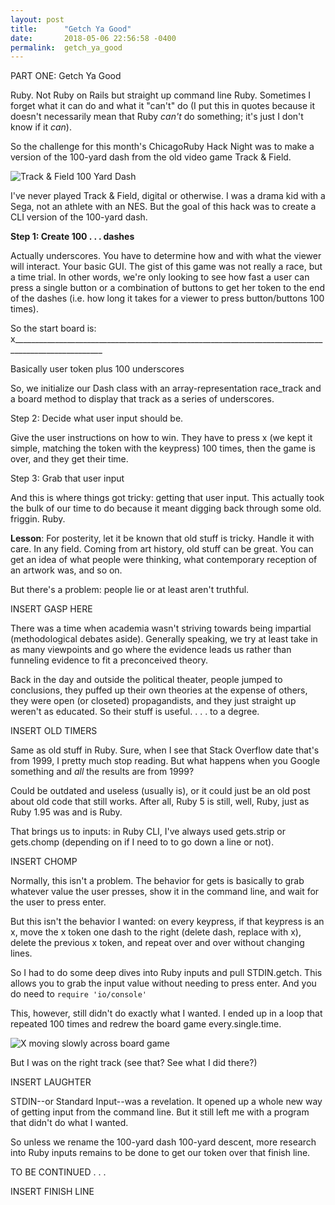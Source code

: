 ```yaml
---
layout: post
title:      "Getch Ya Good"
date:       2018-05-06 22:56:58 -0400
permalink:  getch_ya_good
---
```


PART ONE: Getch Ya Good

Ruby. Not Ruby on Rails but straight up command line Ruby. Sometimes I forget what it can do and what it "can't" do (I put this in quotes because it doesn't necessarily mean that Ruby *can't* do something; it's just I don't know if it *can*).

So the challenge for this month's ChicagoRuby Hack Night was to make a version of the 100-yard dash from the old video game Track & Field.

![Track & Field 100 Yard Dash](https://i.imgur.com/taFSN3S.png)

I've never played Track & Field, digital or otherwise. I was a drama kid with a Sega, not an athlete with an NES. But the goal of this hack was to create a CLI version of the 100-yard dash.

**Step 1: Create 100  . . . dashes**

Actually underscores. You have to determine how and with what the viewer will interact. Your basic GUI. The gist of this game was not really a race, but a time trial. In other words, we're only looking to see how fast a user can press a single button or a combination of buttons to get her token to the end of the dashes (i.e. how long it takes for a viewer to press button/buttons 100 times).

So the start board is: x____________________________________________________________________________________________________

Basically user token plus 100 underscores

So, we initialize our Dash class with an array-representation race_track and a board method to display that track as a series of underscores.

Step 2: Decide what user input should be.

Give the user instructions on how to win. They have to press x (we kept it simple, matching the token with the keypress) 100 times, then the game is over, and they get their time.

Step 3: Grab that user input

And this is where things got tricky: getting that user input. This actually took the bulk of our time to do because it meant digging back through some old. friggin. Ruby.

**Lesson**: For posterity, let it be known that old stuff is tricky. Handle it with care. In any field. Coming from art history, old stuff can be great. You can get an idea of what people were thinking, what contemporary reception of an artwork was, and so on.

But there's a problem: people lie or at least aren't truthful.

INSERT GASP HERE

There was a time when academia wasn't striving towards being impartial (methodological debates aside). Generally speaking, we try at least take in as many viewpoints and go where the evidence leads us rather than funneling evidence to fit a preconceived theory.

Back in the day and outside the political theater, people jumped to conclusions, they puffed up their own theories at the expense of others, they were open (or closeted) propagandists, and they just straight up weren't as educated. So their stuff is useful. . . . to a degree.

INSERT OLD TIMERS

Same as old stuff in Ruby. Sure, when I see that Stack Overflow date that's from 1999, I pretty much stop reading. But what happens when you Google something and *all* the results are from 1999?

Could be outdated and useless (usually is), or it could just be an old post about old code that still works. After all, Ruby 5 is still, well, Ruby, just as Ruby 1.95 was and is Ruby.

That brings us to inputs: in Ruby CLI, I've always used gets.strip or gets.chomp (depending on if I need to to go down a line or not).

INSERT CHOMP

Normally, this isn't a problem. The behavior for gets is basically to grab whatever value the user presses, show it in the command line, and wait for the user to press enter.

But this isn't the behavior I wanted: on every keypress, if that keypress is an x, move the x token one dash to the right (delete dash, replace with x), delete the previous x token, and repeat over and over without changing lines.

So I had to do some deep dives into Ruby inputs and pull STDIN.getch. This allows you to grab the input value without needing to press enter. And you do need to `require 'io/console'`

This, however, still didn't do exactly what I wanted. I ended up in a loop that repeated 100 times and redrew the board game every.single.time.

![X moving slowly across board game](https://i.imgur.com/Qd2yozF.png)

But I was on the right track (see that? See what I did there?)

INSERT LAUGHTER

STDIN--or Standard Input--was a revelation. It opened up a whole new way of getting input from the command line. But it still left me with a program that didn't do what I wanted.

So unless we rename the 100-yard dash 100-yard descent, more research into Ruby inputs remains to be done to get our token over that finish line.

TO BE CONTINUED . . .

INSERT FINISH LINE
